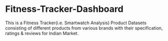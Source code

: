 # Fitness-Tracker-Dashboard

This is a Fitness Tracker(i.e. Smartwatch Analysis) Product Datasets consisting of different products from various brands with their specification, ratings & reviews for Indian Market.
